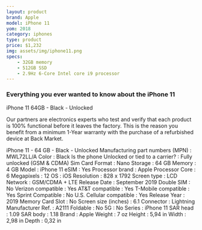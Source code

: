 ```yaml
---
layout: product
brand: Apple
model: iPhone 11
yom: 2018
category: iphones
type: product
price: $1,232
img: assets/img/iphone11.png
specs:
    - 32GB memory
    - 512GB SSD
    - 2.9Hz 6-Core Intel core i9 processor
---
```

### Everything you ever wanted to know about the iPhone 11
iPhone 11 64GB - Black - Unlocked

Our partners are electronics experts who test and verify that each product is 100% functional before it leaves the factory. This is the reason you benefit from a minimum 1-Year warranty with the purchase of a refurbished device at Back Market.

iPhone 11 - 64 GB - Black - Unlocked
Manufacturing part numbers (MPN) : MWL72LL/A
Color : Black
Is the phone Unlocked or tied to a carrier? : Fully unlocked (GSM & CDMA)
Sim Card Format : Nano
Storage : 64 GB
Memory : 4 GB
Model : iPhone 11
eSIM : Yes
Processor brand : Apple
Processor Core : 6
Megapixels : 12
OS : iOS
Resolution : 828 x 1792
Screen type : LCD
Network : GSM/CDMA + LTE
Release Date : September 2019
Double SIM : No
Verizon compatible : Yes
AT&T compatible : Yes
T-Mobile compatible : Yes
Sprint Compatible : No
U.S. Cellular compatible : Yes
Release Year : 2019
Memory Card Slot : No
Screen size (inches) : 6.1
Connector : Lightning
Manufacturer Ref. : A2111
Foldable : No
5G : No
Series : iPhone 11
SAR head : 1.09
SAR body : 1.18
Brand : Apple
Weight : 7 oz
Height : 5,94 in
Width : 2,98 in
Depth : 0,32 in